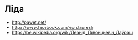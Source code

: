 # Ліда

- http://pawet.net/
- https://www.facebook.com/leon.lauresh
- https://be.wikipedia.org/wiki/Леанід_Лявонцьевіч_Лаўрэш

